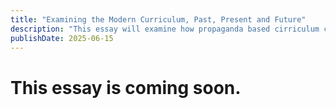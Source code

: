 ```yaml
---
title: "Examining the Modern Curriculum, Past, Present and Future"
description: "This essay will examine how propaganda based cirriculum changes have always taken place. Two noteworthy recent examples include India, after the recent clash with Pakistan. Has the modern cirriculum been in decline since it's invention? What can be done to create a cirriclum that's transparent, and honest in it's presentation of information."
publishDate: 2025-06-15
---
```

# This essay is coming soon.